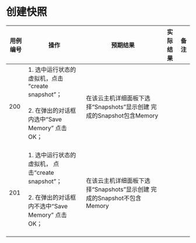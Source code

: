 # 创建快照

|用例编号|操作|预期结果|实际结果|备注|
|--------|----|--------|--------|----|
|200|1.  选中运行状态的虚拟机，点击 “create snapshot”；<br/><br/>2.  在弹出的对话框内选中“Save Memory” 点击OK；<br/><br/>|在该云主机详细面板下选择“Snapshots”显示创建 完成的Snapshot包含Memory|||
|201|1.  选中运行状态的虚拟机， 点击“create snapshot”；<br/><br/>2.  在弹出的对话框内不选中“Save Memory” 点击 OK；<br/><br/>|在该云主机详细面板下选择“Snapshots”显示创建 完成的Snapshot不包含Memory|||
